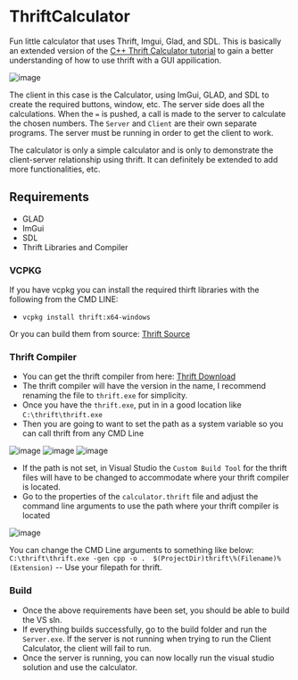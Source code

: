# ThriftCalculator
Fun little calculator that uses Thrift, Imgui, Glad, and SDL. 
This is basically an extended version of the [C++ Thrift Calculator tutorial](https://thrift.apache.org/tutorial/cpp.html) to gain a better understanding of how to use thrift with a GUI appilication.

![image](https://github.com/dwjclark11/ThriftCalculator/assets/63356975/8f741709-a87b-47e3-8a2f-b68e7fc4d843)



The client in this case is the Calculator, using ImGui, GLAD, and SDL to create the required buttons, window, etc. The server side does all the calculations. 
When the ```=``` is pushed, a call is made to the server to calculate the chosen numbers. The ```Server``` and ```Client``` are their own separate programs. 
The server must be running in order to get the client to work. 

The calculator is only a simple calculator and is only to demonstrate the client-server relationship using thrift. It can definitely be extended to add more functionalities, etc.


## Requirements
* GLAD
* ImGui
* SDL
* Thrift Libraries and Compiler

### VCPKG
If you have vcpkg you can install the required thirft libraries with the following from the CMD LINE:

* ```vcpkg install thrift:x64-windows```

Or you can build them from source: [Thrift Source](https://github.com/apache/thrift/releases)

### Thrift Compiler
* You can get the thrift compiler from here: [Thrift Download](https://thrift.apache.org/download)
* The thrift compiler will have the version in the name, I recommend renaming the file to ```thrift.exe``` for simplicity.
* Once you have the ```thrift.exe```, put in in a good location like ```C:\thrift\thrift.exe```
* Then you are going to want to set the path as a system variable so you can call thrift from any CMD Line

![image](https://github.com/dwjclark11/ThriftCalculator/assets/63356975/150fd1f0-0202-429b-bfc0-20cbf4a1c305)
![image](https://github.com/dwjclark11/ThriftCalculator/assets/63356975/31f9bd97-c728-45ac-86f8-9ec81238ba5c)
![image](https://github.com/dwjclark11/ThriftCalculator/assets/63356975/cec38033-ba82-47fa-9eba-634f3499dfff)

* If the path is not set, in Visual Studio the ```Custom Build Tool``` for the thrift files will have to be changed to accommodate where your thrift compiler is located.
* Go to the properties of the ```calculator.thrift``` file and adjust the command line arguments to use the path where your thrift compiler is located

![image](https://github.com/dwjclark11/ThriftCalculator/assets/63356975/906e6a09-3e7b-402a-bbe3-13aff9ff2e54)

You can change the CMD Line arguments to something like below:
```C:\thrift\thrift.exe -gen cpp -o .  $(ProjectDir)thrift\%(Filename)%(Extension)``` -- Use your filepath for thrift.

### Build
* Once the above requirements have been set, you should be able to build the VS sln.
* If everything builds successfully, go to the build folder and run the ```Server.exe```. If the server is not running when trying to run the Client Calculator, the client will fail to run.
* Once the server is running, you can now locally run the visual studio solution and use the calculator.
